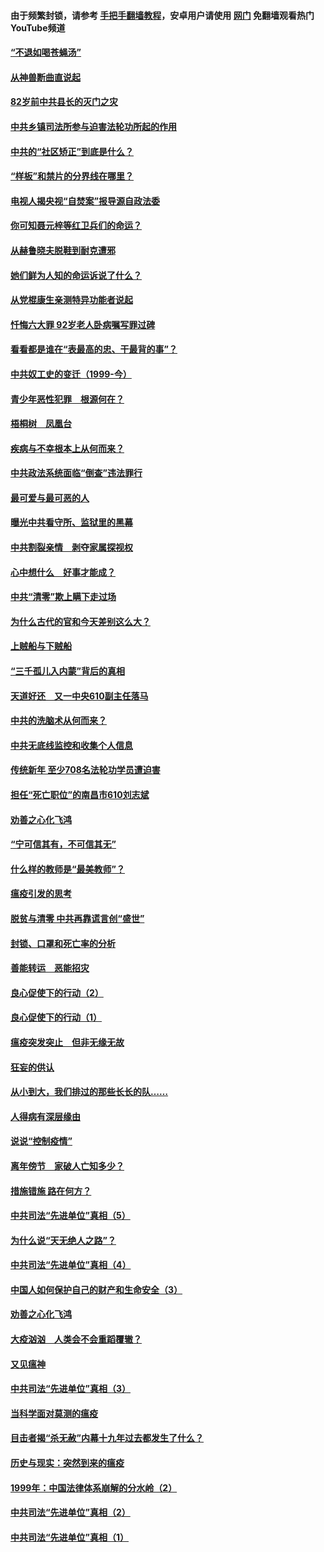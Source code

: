 #### 由于频繁封锁，请参考 [手把手翻墙教程](https://github.com/gfw-breaker/guides/wiki/)，安卓用户请使用 [网门](https://github.com/gfw-breaker/nogfw/blob/master/dl.md?t=04150101) 免翻墙观看热门YouTube频道 

#### [“不退如喝苍蝇汤”](../pages/19/423287.md?t=04150101) 

#### [从神兽断曲直说起](../pages/19/423201.md?t=04150101) 

#### [82岁前中共县长的灭门之灾](../pages/19/423055.md?t=04150101) 

#### [中共乡镇司法所参与迫害法轮功所起的作用](../pages/19/423064.md?t=04150101) 

#### [中共的“社区矫正”到底是什么？](../pages/19/422870.md?t=04150101) 

#### [“样板”和禁片的分界线在哪里？](../pages/19/422704.md?t=04150101) 

#### [电视人揭央视“自焚案”报导源自政法委](../pages/19/422770.md?t=04150101) 

#### [你可知聂元梓等红卫兵们的命运？](../pages/19/422848.md?t=04150101) 

#### [从赫鲁晓夫脱鞋到耐克遭邪](../pages/19/422826.md?t=04150101) 

#### [她们鲜为人知的命运诉说了什么？](../pages/19/422754.md?t=04150101) 

#### [从党棍康生亲测特异功能者说起](../pages/19/422657.md?t=04150101) 

#### [忏悔六大罪 92岁老人卧病嘱写罪过碑](../pages/19/422750.md?t=04150101) 

#### [看看都是谁在“表最高的忠、干最背的事”？](../pages/19/422703.md?t=04150101) 

#### [中共奴工史的变迁（1999-今）](../pages/19/422656.md?t=04150101) 

#### [青少年恶性犯罪　根源何在？](../pages/19/422449.md?t=04150101) 

#### [梧桐树　凤凰台](../pages/19/422442.md?t=04150101) 

#### [疾病与不幸根本上从何而来？](../pages/19/422438.md?t=04150101) 

#### [中共政法系统面临“倒查”违法罪行](../pages/19/422497.md?t=04150101) 

#### [最可爱与最可恶的人](../pages/19/422448.md?t=04150101) 

#### [曝光中共看守所、监狱里的黑幕](../pages/19/422390.md?t=04150101) 

#### [中共割裂亲情　剥夺家属探视权](../pages/19/422364.md?t=04150101) 

#### [心中想什么　好事才能成？](../pages/19/422318.md?t=04150101) 

#### [中共“清零”欺上瞒下走过场](../pages/19/422306.md?t=04150101) 

#### [为什么古代的官和今天差别这么大？](../pages/19/422228.md?t=04150101) 

#### [上贼船与下贼船](../pages/19/422276.md?t=04150101) 

#### [“三千孤儿入内蒙”背后的真相](../pages/19/422229.md?t=04150101) 

#### [天道好还　又一中央610副主任落马](../pages/19/422155.md?t=04150101) 

#### [中共的洗脑术从何而来？](../pages/19/422154.md?t=04150101) 

#### [中共无底线监控和收集个人信息](../pages/19/422039.md?t=04150101) 

#### [传统新年 至少708名法轮功学员遭迫害](../pages/19/421946.md?t=04150101) 

#### [担任“死亡职位”的南昌市610刘志斌](../pages/19/421957.md?t=04150101) 

#### [劝善之心化飞鸿](../pages/19/421164.md?t=04150101) 

#### [“宁可信其有，不可信其无”](../pages/19/421691.md?t=04150101) 

#### [什么样的教师是“最美教师”？](../pages/19/421755.md?t=04150101) 

#### [瘟疫引发的思考](../pages/19/421594.md?t=04150101) 

#### [脱贫与清零 中共再靠谎言创“盛世”](../pages/19/421590.md?t=04150101) 

#### [封锁、口罩和死亡率的分析](../pages/19/421495.md?t=04150101) 

#### [善能转运　恶能招灾](../pages/19/421334.md?t=04150101) 

#### [良心促使下的行动（2）](../pages/19/421361.md?t=04150101) 

#### [良心促使下的行动（1）](../pages/19/421302.md?t=04150101) 

#### [瘟疫突发突止　但非无缘无故](../pages/19/421281.md?t=04150101) 

#### [狂妄的供认](../pages/19/421199.md?t=04150101) 

#### [从小到大，我们排过的那些长长的队……](../pages/19/421243.md?t=04150101) 

#### [人得病有深层缘由](../pages/19/420864.md?t=04150101) 

#### [说说“控制疫情”](../pages/19/420831.md?t=04150101) 

#### [离年傍节　家破人亡知多少？](../pages/19/420563.md?t=04150101) 

#### [措施错施  路在何方？](../pages/19/420076.md?t=04150101) 

#### [中共司法“先进单位”真相（5）](../pages/19/419453.md?t=04150101) 

#### [为什么说“天无绝人之路”？](../pages/19/419618.md?t=04150101) 

#### [中共司法“先进单位”真相（4）](../pages/19/419452.md?t=04150101) 

#### [中国人如何保护自己的财产和生命安全（3）](../pages/19/419405.md?t=04150101) 

#### [劝善之心化飞鸿](../pages/19/418758.md?t=04150101) 

#### [大疫汹汹　人类会不会重蹈覆辙？](../pages/19/419691.md?t=04150101) 

#### [又见瘟神](../pages/19/419225.md?t=04150101) 

#### [中共司法“先进单位”真相（3）](../pages/19/419451.md?t=04150101) 

#### [当科学面对莫测的瘟疫](../pages/19/419625.md?t=04150101) 

#### [目击者揭“杀无赦”内幕十九年过去都发生了什么？](../pages/19/419617.md?t=04150101) 

#### [历史与现实：突然到来的瘟疫](../pages/19/419619.md?t=04150101) 

#### [1999年：中国法律体系崩解的分水岭（2）](../pages/19/419455.md?t=04150101) 

#### [中共司法“先进单位”真相（2）](../pages/19/419450.md?t=04150101) 

#### [中共司法“先进单位”真相（1）](../pages/19/419449.md?t=04150101) 

